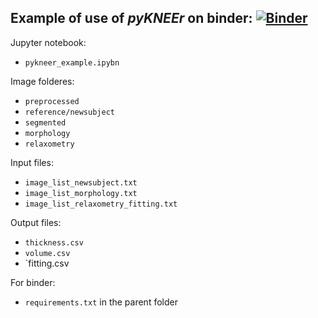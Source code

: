 ## Example of use of *pyKNEEr* on binder: [![Binder](https://mybinder.org/badge_logo.svg)](https://mybinder.org/v2/gh/sbonaretti/2019_QMSKI_Transparent_Research_WS/master?filepath=pykneer_example%2Fpykneer_example.ipynb)

Jupyter notebook: 
- `pykneer_example.ipybn`

Image folderes:
- `preprocessed`
- `reference/newsubject` 
- `segmented` 
- `morphology`  
- `relaxometry`

Input files:  
- `image_list_newsubject.txt`  
- `image_list_morphology.txt` 
- `image_list_relaxometry_fitting.txt`  

Output files:  
- `thickness.csv`  
- `volume.csv`  
- `fitting.csv

For binder:  
- `requirements.txt` in the parent folder
